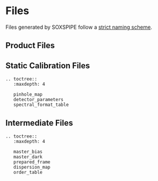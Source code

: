 # Files

Files generated by SOXSPIPE follow a [strict naming scheme](../utils/soxs_file_naming_scheme.md).

## Product Files



## Static Calibration Files

```eval_rst
.. toctree::
   :maxdepth: 4

   pinhole_map
   detector_parameters
   spectral_format_table
```

## Intermediate Files

```eval_rst
.. toctree::
   :maxdepth: 4

   master_bias
   master_dark
   prepared_frame
   dispersion_map
   order_table
```
